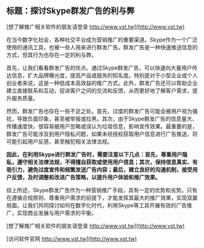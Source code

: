 ## **标题：探讨Skype群发广告的利与弊**

[想了解推广相关软件的朋友请登录 http://www.vst.tw](http://www.vst.tw)

在当今数字化社会，各种社交平台成为营销推广的重要渠道。Skype作为一个广泛使用的通讯工具，也被一些人用来进行群发广告。群发广告是一种快速推送信息的方式，但其行为也存在一定的利与弊。

首先，让我们看看群发广告的优点。通过Skype群发广告，可以快速向大量用户传达信息，扩大品牌曝光度，提高产品或服务的知名度。特别是对于小型企业或个人创业者来说，这是一种低成本高效益的推广方式。此外，群发广告还可以帮助企业建立直接联系和互动，促进客户之间的交流和反馈，从而更好地了解客户需求，提升服务质量。

然而，群发广告也存在一些不足之处。首先，过度的群发广告可能会被用户视为骚扰，导致负面印象，甚至被举报或拉黑。其次，由于Skype群发广告的信息量大、传播速度快，很容易被用户忽略或误认为垃圾信息，影响宣传效果。最重要的是，群发广告可能涉及到用户隐私问题，如果未经授权获取用户信息进行广告推送，将可能引起用户反感，甚至触犯相关法律法规。

**因此，在利用Skype进行群发广告时，需要注意以下几点：首先，尊重用户隐私，遵守相关法律法规，不得擅自获取或使用用户信息；其次，保持信息真实、有吸引力，避免过度宣传和频繁发送广告内容；最后，建立良好的沟通机制，接受用户反馈，及时调整和改进广告策略，以提升用户体验和推广效果。**

综上所述，Skype群发广告作为一种营销推广手段，具有一定的优势和劣势。只有在遵循合规原则、尊重用户需求的前提下，才能发挥其最大的推广效果，实现双赢局面。让我们共同探讨如何在数字化时代，利用Skype等工具开展有效的广告推广，实现商业发展与用户需求的平衡。

[想了解推广相关软件的朋友请登录 http://www.vst.tw](http://www.vst.tw)


[访问软件官网 http://www.vst.tw](http://www.vst.tw)
